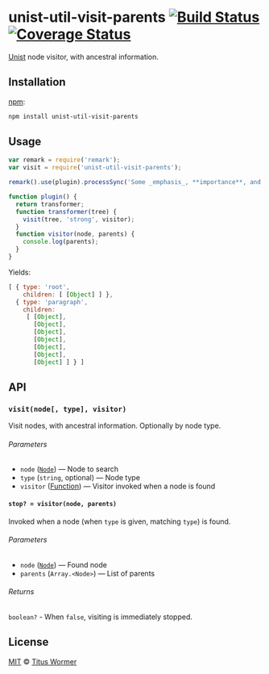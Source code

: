 # unist-util-visit-parents [![Build Status][build-badge]][build-page] [![Coverage Status][coverage-badge]][coverage-page]

[Unist][] node visitor, with ancestral information.

## Installation

[npm][]:

```bash
npm install unist-util-visit-parents
```

## Usage

```javascript
var remark = require('remark');
var visit = require('unist-util-visit-parents');

remark().use(plugin).processSync('Some _emphasis_, **importance**, and `code`.');

function plugin() {
  return transformer;
  function transformer(tree) {
    visit(tree, 'strong', visitor);
  }
  function visitor(node, parents) {
    console.log(parents);
  }
}
```

Yields:

```js
[ { type: 'root',
    children: [ [Object] ] },
  { type: 'paragraph',
    children:
     [ [Object],
       [Object],
       [Object],
       [Object],
       [Object],
       [Object],
       [Object] ] } ]
```

## API

### `visit(node[, type], visitor)`

Visit nodes, with ancestral information.  Optionally by node type.

###### Parameters

*   `node` ([`Node`][node]) — Node to search
*   `type` (`string`, optional) — Node type
*   `visitor` ([Function][visitor]) — Visitor invoked when a node is found

#### `stop? = visitor(node, parents)`

Invoked when a node (when `type` is given, matching `type`) is found.

###### Parameters

*   `node` ([`Node`][node]) — Found node
*   `parents` (`Array.<Node>`) — List of parents

###### Returns

`boolean?` - When `false`, visiting is immediately stopped.

## License

[MIT][license] © [Titus Wormer][author]

<!-- Definition -->

[build-badge]: https://img.shields.io/travis/syntax-tree/unist-util-visit-parents.svg

[build-page]: https://travis-ci.org/syntax-tree/unist-util-visit-parents

[coverage-badge]: https://img.shields.io/codecov/c/github/syntax-tree/unist-util-visit-parents.svg

[coverage-page]: https://codecov.io/github/syntax-tree/unist-util-visit-parents?branch=master

[npm]: https://docs.npmjs.com/cli/install

[license]: LICENSE

[author]: http://wooorm.com

[unist]: https://github.com/syntax-tree/unist

[node]: https://github.com/syntax-tree/unist#node

[visitor]: #stop--visitornode-parents
